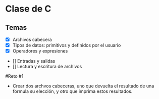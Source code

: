 # Clase de C

## Temas

- [x] Archivos cabecera
- [x] Tipos de datos: primitivos y definidos por el usuario
- [x] Operadores y expresiones
- [] Entradas y salidas
- [] Lectura y escritura de archivos

#Reto #1

- Crear dos archvos cabeceras, uno que devuelta el resultado de una formula su elección, y otro que imprima estos resultados.
